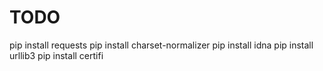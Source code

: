 # TODO
pip install requests
pip install charset-normalizer
pip install idna
pip install urllib3
pip install certifi
